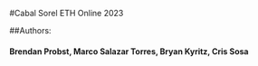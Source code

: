 #Cabal Sorel ETH Online 2023

##Authors:

#### Brendan Probst, Marco Salazar Torres, Bryan Kyritz, Cris Sosa


